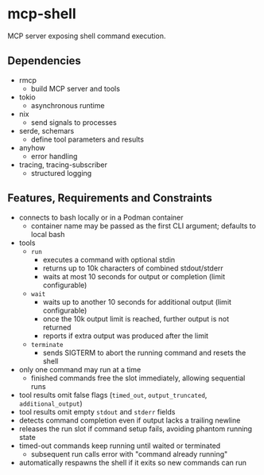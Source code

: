 # mcp-shell
MCP server exposing shell command execution.

## Dependencies
- rmcp
  - build MCP server and tools
- tokio
  - asynchronous runtime
- nix
  - send signals to processes
- serde, schemars
  - define tool parameters and results
- anyhow
  - error handling
- tracing, tracing-subscriber
  - structured logging

## Features, Requirements and Constraints
- connects to bash locally or in a Podman container
  - container name may be passed as the first CLI argument; defaults to local bash
- tools
  - `run`
    - executes a command with optional stdin
    - returns up to 10k characters of combined stdout/stderr
    - waits at most 10 seconds for output or completion (limit configurable)
  - `wait`
    - waits up to another 10 seconds for additional output (limit configurable)
    - once the 10k output limit is reached, further output is not returned
    - reports if extra output was produced after the limit
  - `terminate`
    - sends SIGTERM to abort the running command and resets the shell
- only one command may run at a time
  - finished commands free the slot immediately, allowing sequential runs
- tool results omit false flags (`timed_out`, `output_truncated`, `additional_output`)
- tool results omit empty `stdout` and `stderr` fields
- detects command completion even if output lacks a trailing newline
- releases the run slot if command setup fails, avoiding phantom running state
- timed-out commands keep running until waited or terminated
  - subsequent run calls error with "command already running"
- automatically respawns the shell if it exits so new commands can run
